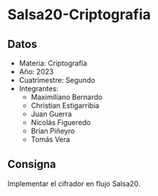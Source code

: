 # Salsa20-Criptografia

## Datos

* Materia: Criptografía
* Año: 2023
* Cuatrimestre: Segundo
* Integrantes: 
  * Maximiliano Bernardo
  * Christian Estigarribia
  * Juan Guerra
  * Nicolás Figueredo
  * Brian Piñeyro
  * Tomás Vera
  
## Consigna

Implementar el cifrador en flujo Salsa20.
